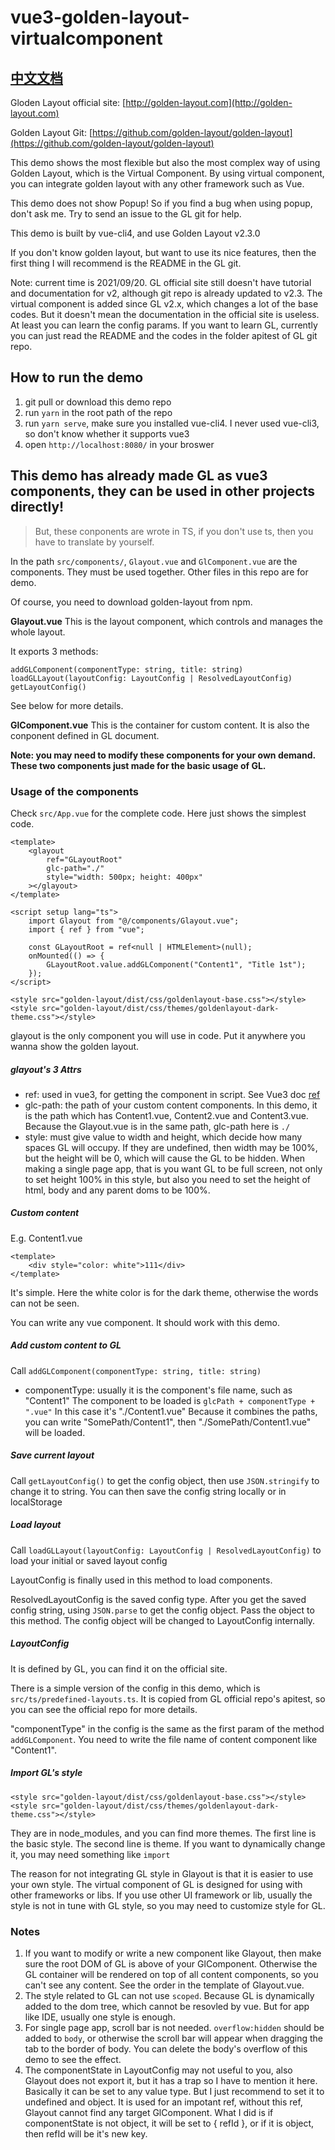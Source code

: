 # vue3-golden-layout-virtualcomponent

[中文文档](https://github.com/chyj4747/vue3-golden-layout-virtualcomponent/blob/master/README-CN.md)
------------


Gloden Layout official site: [http://golden-layout.com](http://golden-layout.com)

Golden Layout Git: [https://github.com/golden-layout/golden-layout](https://github.com/golden-layout/golden-layout)

This demo shows the most flexible but also the most complex way of using Golden Layout, which is the Virtual Component. By using virtual component, you can integrate golden layout with any other framework such as Vue.

This demo does not show Popup!
So if you find a bug when using popup, don't ask me. Try to send an issue to the GL git for help.

This demo is built by vue-cli4, and use Golden Layout v2.3.0

If you don't know golden layout, but want to use its nice features, then the first thing I will recommend is the README in the GL git.

Note: current time is 2021/09/20. GL official site still doesn't have tutorial and documentation for v2, although git repo is already updated to v2.3. The virtual component is added since GL v2.x, which changes a lot of the base codes. But it doesn't mean the documentation in the official site is useless. At least you can learn the config params. If you want to learn GL, currently you can just read the README and the codes in the folder apitest of GL git repo.

## How to run the demo
1. git pull or download this demo repo
2. run `yarn` in the root path of the repo
3. run `yarn serve`, make sure you installed vue-cli4. I never used vue-cli3, so don't know whether it supports vue3
4. open `http://localhost:8080/` in your broswer

## This demo has already made GL as vue3 components, they can be used in other projects directly!
> But, these conponents are wrote in TS, if you don't use ts, then you have to translate by yourself.

In the path `src/components/`, `Glayout.vue` and `GlComponent.vue` are the components. They must be used together. Other files in this repo are for demo.

Of course, you need to download golden-layout from npm.

**Glayout.vue**
This is the layout component, which controls and manages the whole layout.

It exports 3 methods:

	addGLComponent(componentType: string, title: string)
	loadGLLayout(layoutConfig: LayoutConfig | ResolvedLayoutConfig)
	getLayoutConfig()

See below for more details.

**GlComponent.vue**
This is the container for custom content. It is also the conponent defined in GL document.

**Note: you may need to modify these components for your own demand. These two components just made for the basic usage of GL.**

### Usage of the components
Check `src/App.vue` for the complete code. Here just shows the simplest code.

	<template>
		<glayout
			ref="GLayoutRoot"
			glc-path="./"
			style="width: 500px; height: 400px"
		></glayout>
	</template>

	<script setup lang="ts">
		import Glayout from "@/components/Glayout.vue";
		import { ref } from "vue";

		const GLayoutRoot = ref<null | HTMLElement>(null);
		onMounted(() => {
			GLayoutRoot.value.addGLComponent("Content1", "Title 1st");
		});
	</script>

	<style src="golden-layout/dist/css/goldenlayout-base.css"></style>
	<style src="golden-layout/dist/css/themes/goldenlayout-dark-theme.css"></style>

glayout is the only component you will use in code. Put it anywhere you wanna show the golden layout.

##### glayout's 3 Attrs
- ref: used in vue3, for getting the component in script. See Vue3 doc [ref](https://v3.vuejs.org/api/special-attributes.html#ref)
- glc-path: the path of your custom content components. In this demo, it is the path which has Content1.vue, Content2.vue and Content3.vue. Because the Glayout.vue is in the same path, glc-path here is `./`
- style: must give value to width and height, which decide how many spaces GL will occupy. If they are undefined, then width may be 100%, but the height will be 0, which will cause the GL to be hidden. When making a single page app, that is you want GL to be full screen, not only to set height 100% in this style, but also you need to set the height of html, body and any parent doms to be 100%.

##### Custom content
E.g. Content1.vue

    <template>
        <div style="color: white">111</div>
    </template>

It's simple. Here the white color is for the dark theme, otherwise the words can not be seen.

You can write any vue component. It should work with this demo.

##### Add custom content to GL
Call `addGLComponent(componentType: string, title: string)`
- componentType: usually it is the component's file name, such as "Content1"
The component to be loaded is `glcPath + componentType + ".vue"`
In this case it's "./Content1.vue"
Because it combines the paths, you can write "SomePath/Content1", then "./SomePath/Content1.vue" will be loaded.

##### Save current layout
Call `getLayoutConfig()` to get the config object, then use `JSON.stringify` to change it to string. You can then save the config string locally or in localStorage

##### Load layout
Call `loadGLLayout(layoutConfig: LayoutConfig | ResolvedLayoutConfig)` to load your initial or saved layout config

LayoutConfig is finally used in this method to load components.

ResolvedLayoutConfig is the saved config type. After you get the saved config string, using `JSON.parse` to get the config object. Pass the object to this method. The config object will be changed to LayoutConfig internally.

##### LayoutConfig
It is defined by GL, you can find it on the official site.

There is a simple version of the config in this demo, which is `src/ts/predefined-layouts.ts`.
It is copied from GL official repo's apitest, so you can see the official repo for more details.

"componentType" in the config is the same as the first param of the method `addGLComponent`.
You need to write the file name of content component like "Content1".

##### Import GL's style

	<style src="golden-layout/dist/css/goldenlayout-base.css"></style>
	<style src="golden-layout/dist/css/themes/goldenlayout-dark-theme.css"></style>

They are in node_modules, and you can find more themes.
The first line is the basic style.
The second line is theme. If you want to dynamically change it, you may need something like `import`

The reason for not integrating GL style in Glayout is that it is easier to use your own style.
The virtual component of GL is designed for using with other frameworks or libs. If you use other UI framework or lib, usually the style is not in tune with GL style, so you may need to customize style for GL.

### Notes
1. If you want to modify or write a new component like Glayout, then make sure the root DOM of GL is above of your GlComponent. Otherwise the GL container will be rendered on top of all content components, so you can't see any content. See the order in the template of Glayout.vue.
2. The style related to GL can not use `scoped`. Because GL is dynamically added to the dom tree, which cannot be resovled by vue. But for app like IDE, usually one style is enough.
3. For single page app, scroll bar is not needed. `overflow:hidden` should be added to `body`, or otherwise the scroll bar will appear when dragging the tab to the border of body. You can delete the body's overflow of this demo to see the effect.
4. The componentState in LayoutConfig may not useful to you, also Glayout does not export it, but it has a trap so I have to mention it here.
Basically it can be set to any value type. But I just recommend to set it to undefined and object.
It is used for an impotant ref, without this ref, Glayout cannot find any target GlComponent.
What I did is if componentState is not object, it will be set to { refId }, or if it is object, then refId will be it's new key.
